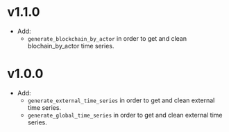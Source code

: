 
# v1.1.0
- Add:
    - `generate_blockchain_by_actor` in order to get and clean blochain_by_actor time series.

# v1.0.0 
- Add:
    - `generate_external_time_series` in order to get and clean external time series.
    - `generate_global_time_series` in order to get and clean external time series.
